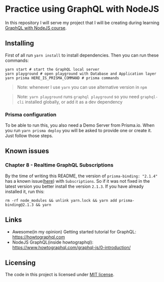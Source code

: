# Practice using GraphQL with NodeJS

In this repository I will serve my project that I will be creating during learning [GraphQL with NodeJS course](https://www.howtographql.com/graphql-js/0-introduction/). 

## Installing

First of all run `yarn install` to install dependencies. Then you can run these commands:

```shell
yarn start # start the GraphQL local server
yarn playground # open playground with Database and Application layer
yarn prisma HERE_IS_PRISMA_COMMAND # prisma commands
```

> Note: whenever I use `yarn` you can use alternative version in `npm`

> Note: `yarn playground` runs `graphql playground` so you need `graphql-cli` installed globally, or add it as a dev dependency

### Prisma configuration

To be able to run this, you also need a Demo Server from Prisma.io. When you run `yarn prisma deploy` you will be asked to provide one or create it. Just follow those steps.

## Known issues

### Chapter 8 - Realtime GraphQL Subscriptions

By the time of writing this README, the version of `prisma-binding: "2.1.4"` has a known issue([here](https://github.com/howtographql/howtographql/issues/758)) with `Subscriptions`. So if it was not fixed in the latest version you better install the version `2.1.3`. If you have already installed it, run this:

```shell
rm -rf node_modules && unlink yarn.lock && yarn add prisma-binding@2.1.3 && yarn
```

## Links

- Awesome(in my opinion) Getting started tutorial for GraphQL: https://howtographql.com
- NodeJS GraphQL(inside howtographql): https://www.howtographql.com/graphql-js/0-introduction/

## Licensing

The code in this project is licensed under [MIT license](https://github.com/aibolik/practice--graphql-js/blob/master/LICENSE).
